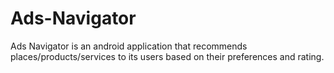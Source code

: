 # Ads-Navigator
Ads Navigator is an android application that recommends places/products/services to its users based on their preferences and rating.
